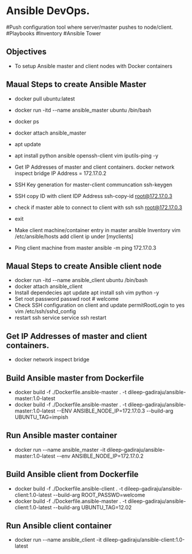 # Ansible DevOps.
#Push configuration tool where server/master pushes to node/client.
#Playbooks
#Inventory
#Ansible Tower

## Objectives
- To setup Ansible master and client nodes with Docker containers


## Maual Steps to create Ansible Master
- docker pull ubuntu:latest

- docker run -itd --name ansible_master ubuntu /bin/bash
- docker ps
- docker attach  ansible_master
- apt update
- apt install python ansible openssh-client vim iputils-ping -y
- Get IP Addresses of master and client containers.
  docker network inspect bridge
  IP Address = 172.17.0.2
- SSH Key generation for master-client communcation
  ssh-keygen
- SSH copy ID with client IDP Address
  ssh-copy-id  root@172.17.0.3
- check if master able to connect to client with ssh
  ssh root@172.17.0.3
- exit

- Make client machine/container entry in master ansible Inventory
  vim /etc/ansible/hosts
  add client ip under [myclients]
- Ping client machine from master
  ansible -m ping 172.17.0.3


## Maual Steps to create Ansible client node

- docker run -itd --name ansible_client ubuntu /bin/bash
- docker attach  ansible_client
- Install dependecies
  apt update
  apt install ssh vim python -y
- Set root password
  passwd root # welcome
- Check SSH configuration on client and update permitRootLogin to yes
  vim /etc/ssh/sshd_config
- restart ssh service
  service ssh restart

## Get IP Addresses of master and client containers.
- docker network inspect bridge

## Build Ansible master from Dockerfile
- docker build -f ./Dockerfile.ansible-master . -t dileep-gadiraju/ansible-master:1.0-latest 
- docker build -f ./Dockerfile.ansible-master . -t dileep-gadiraju/ansible-master:1.0-latest --ENV ANSIBLE_NODE_IP=172.17.0.3 --build-arg UBUNTU_TAG=impish

## Run Ansible master container
- docker run --name ansible_master -it dileep-gadiraju/ansible-master:1.0-latest --env ANSIBLE_NODE_IP=172.17.0.2

## Build Ansible client from Dockerfile
- docker build -f ./Dockerfile.ansible-client . -t dileep-gadiraju/ansible-client:1.0-latest --build-arg ROOT_PASSWD=welcome
- docker build -f ./Dockerfile.ansible-master . -t dileep-gadiraju/ansible-client:1.0-latest --build-arg UBUNTU_TAG=12.02

## Run Ansible client container
- docker run --name ansible_client -it dileep-gadiraju/ansible-client:1.0-latest